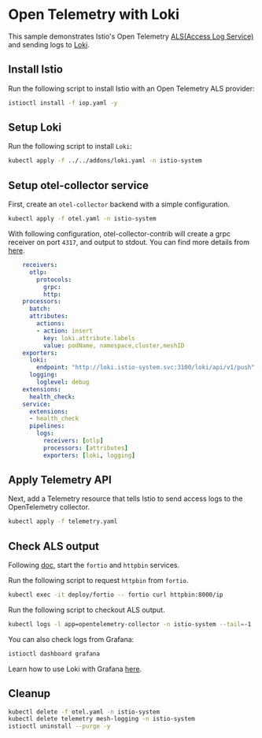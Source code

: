 # Open Telemetry with Loki

This sample demonstrates Istio's Open Telemetry [ALS(Access Log Service)](https://www.envoyproxy.io/docs/envoy/latest/api-v3/extensions/access_loggers/grpc/v3/als.proto) and sending logs to [Loki](https://github.com/grafana/loki).

## Install Istio

Run the following script to install Istio with an Open Telemetry ALS provider:

```bash
istioctl install -f iop.yaml -y
```

## Setup Loki

Run the following script to install `Loki`:

```bash
kubectl apply -f ../../addons/loki.yaml -n istio-system
```

## Setup otel-collector service

First, create an `otel-collector` backend with a simple configuration.

```bash
kubectl apply -f otel.yaml -n istio-system
```

With following configuration, otel-collector-contrib will create a grpc receiver on port `4317`, and output to stdout. You can find more details from [here](https://github.com/open-telemetry/opentelemetry-collector-contrib).

```yaml
    receivers:
      otlp:
        protocols:
          grpc:
          http:
    processors:
      batch:
      attributes:
        actions:
        - action: insert
          key: loki.attribute.labels
          value: podName, namespace,cluster,meshID
    exporters:
      loki:
        endpoint: "http://loki.istio-system.svc:3100/loki/api/v1/push"
      logging:
        loglevel: debug
    extensions:
      health_check:
    service:
      extensions:
      - health_check
      pipelines:
        logs:
          receivers: [otlp]
          processors: [attributes]
          exporters: [loki, logging]
```

## Apply Telemetry API

Next, add a Telemetry resource that tells Istio to send access logs to the OpenTelemetry collector.

```bash
kubectl apply -f telemetry.yaml
```

## Check ALS output

Following [doc](../../httpbin/README.md), start the `fortio` and `httpbin` services.

Run the following script to request `httpbin` from `fortio`.

```bash
kubectl exec -it deploy/fortio -- fortio curl httpbin:8000/ip
```

Run the following script to checkout ALS output.

```bash
kubectl logs -l app=opentelemetry-collector -n istio-system --tail=-1
```

You can also check logs from Grafana:

```bash
istioctl dashboard grafana
```

Learn how to use Loki with Grafana [here](https://grafana.com/docs/grafana/v8.4/datasources/loki/).

## Cleanup

```bash
kubectl delete -f otel.yaml -n istio-system
kubectl delete telemetry mesh-logging -n istio-system
istioctl uninstall --purge -y
```
